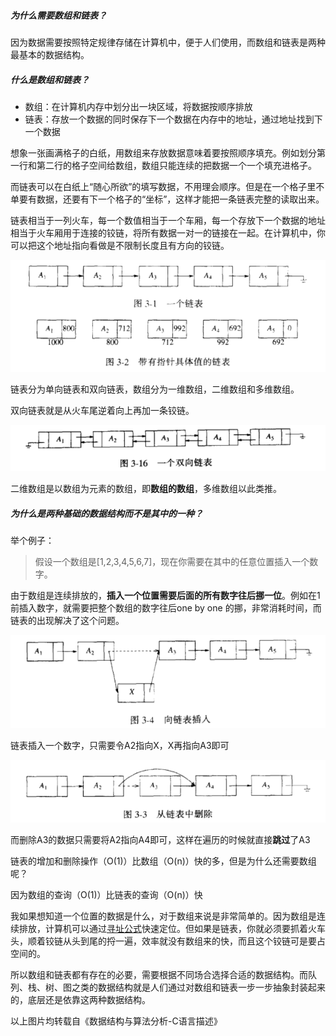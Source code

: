 ##### 为什么需要数组和链表？

因为数据需要按照特定规律存储在计算机中，便于人们使用，而数组和链表是两种最基本的数据结构。

##### 什么是数组和链表？

- 数组：在计算机内存中划分出一块区域，将数据按顺序排放
- 链表：存放一个数据的同时保存下一个数据在内存中的地址，通过地址找到下一个数据

想象一张画满格子的白纸，用数组来存放数据意味着要按照顺序填充。例如划分第一行和第二行的格子空间给数组，数组只能连续的把数据一个一个填充进格子。

而链表可以在白纸上“随心所欲”的填写数据，不用理会顺序。但是在一个格子里不单要有数据，还要有下一个格子的“坐标”，这样才能把一条链表完整的读取出来。

链表相当于一列火车，每一个数值相当于一个车厢，每一个存放下一个数据的地址相当于火车厢用于连接的铰链，将所有数据一对一的链接在一起。在计算机中，你可以把这个地址指向看做是不限制长度且有方向的铰链。

![图源《数据库与算法-c语言描述，侵删》](3.数组与链表-上md.assets/clipboard-1610087131880.png)

链表分为单向链表和双向链表，数组分为一维数组，二维数组和多维数组。

双向链表就是从火车尾逆着向上再加一条铰链。

![图源《数据库与算法-c语言描述，侵删》](3.数组与链表-上md.assets/clipboard-1610087143574.png)

二维数组是以数组为元素的数组，即**数组的数组**，多维数组以此类推。

##### 为什么是两种基础的数据结构而不是其中的一种？

举个例子：

> 假设一个数组是[1,2,3,4,5,6,7]，现在你需要在其中的任意位置插入一个数字。

由于数组是连续排放的，**插入一个位置需要后面的所有数字往后挪一位**。例如在1前插入数字，就需要把整个数组的数字往后one by one 的挪，非常消耗时间，而链表的出现解决了这个问题。

![图源《数据库与算法-c语言描述，侵删》](3.数组与链表-上md.assets/clipboard-1610087159402.png)

链表插入一个数字，只需要令A2指向X，X再指向A3即可

![图源《数据库与算法-c语言描述，侵删》](3.数组与链表-上md.assets/clipboard.png)

而删除A3的数据只需要将A2指向A4即可，这样在遍历的时候就直接**跳过**了A3

链表的增加和删除操作（O(1)）比数组（O(n)）快的多，但是为什么还需要数组呢？

因为数组的查询（O(1)）比链表的查询（O(n)）快

我如果想知道一个位置的数据是什么，对于数组来说是非常简单的。因为数组是连续排放，计算机可以通过[寻址公式](https://www.jianshu.com/p/a0338256610b)快速定位。但如果是链表，你就必须要抓着火车头，顺着铰链从头到尾的捋一遍，效率就没有数组来的快，而且这个铰链可是要占空间的。

所以数组和链表都有存在的必要，需要根据不同场合选择合适的数据结构。而队列、栈、树、图之类的数据结构就是人们通过对数组和链表一步一步抽象封装起来的，底层还是依靠这两种数据结构。

以上图片均转载自《数据结构与算法分析-C语言描述》

